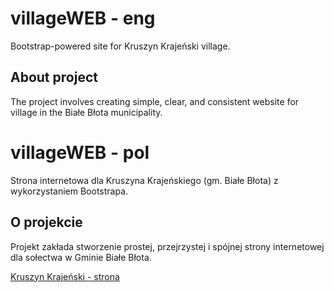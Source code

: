 # villageWEB - eng

Bootstrap-powered site for Kruszyn Krajeński village.

## About project

The project involves creating simple, clear, and consistent website for village in the Białe Błota municipality.

# villageWEB - pol

Strona internetowa dla Kruszyna Krajeńskiego (gm. Białe Błota) z wykorzystaniem Bootstrapa.

## O projekcie

Projekt zakłada stworzenie prostej, przejrzystej i spójnej strony internetowej dla sołectwa w Gminie Białe Błota.

[Kruszyn Krajeński - strona](https://kwiatkowski-michal.github.io/villageWEB/kruszyn-krajenski/index.html)


